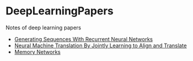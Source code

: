 # DeepLearningPapers
Notes of deep learning papers

* [Generating Sequences With Recurrent Neural Networks](http://arxiv.org/pdf/1308.0850v5.pdf)
* [Neural Machine Translation By Jointly Learning to Align and Translate](https://arxiv.org/pdf/1409.0473.pdf)
* [Memory Networks](http://arxiv.org/pdf/1410.3916v11.pdf)
